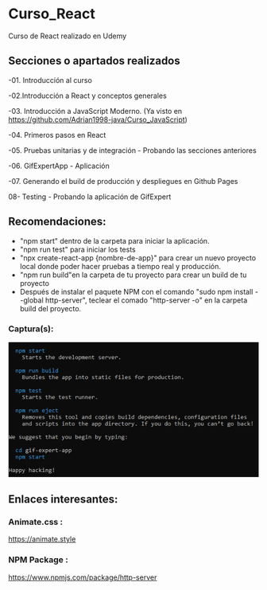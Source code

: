 # Curso_React
 Curso de React realizado en Udemy

## Secciones o apartados realizados

-01. Introducción al curso

-02.Introducción a React y conceptos generales

-03. Introducción a JavaScript Moderno. (Ya visto en https://github.com/Adrian1998-java/Curso_JavaScript)

-04. Primeros pasos en React 

-05. Pruebas unitarias y de integración - Probando las secciones anteriores

-06. GifExpertApp - Aplicación 

-07. Generando el build de producción y despliegues en Github Pages

08- Testing - Probando la aplicación de GifExpert

## Recomendaciones:

- "npm start" dentro de la carpeta para iniciar la aplicación.
- "npm run test" para iniciar los tests
- "npx create-react-app {nombre-de-app}" para crear un nuevo proyecto local donde poder hacer pruebas a tiempo real y producción.
- "npm run build"en la carpeta de tu proyecto para crear un build de tu proyecto
- Después de instalar el paquete NPM con el comando "sudo npm install --global http-server", teclear el comado "http-server -o" en la carpeta build del proyecto.

### Captura(s):

![](https://github.com/Adrian1998-java/Curso_React/blob/3700138eeb66e9eae337d4afbb06aa105282e829/IMAGENES_TYPORA/001.png)

## Enlaces interesantes:

### Animate.css : 

https://animate.style

### NPM Package : 

https://www.npmjs.com/package/http-server
